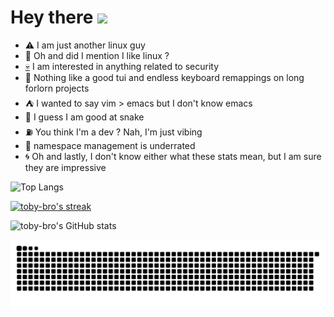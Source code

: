 # Hey there <img src="https://media.giphy.com/media/hvRJCLFzcasrR4ia7z/giphy.gif" width="30px">

- :warning: I am just another linux guy
- :penguin: Oh and did I mention I like linux ?
- [:skull:](https://github.com/toby-bro/toby-bro/blob/ego_trip/ego_trip.md) I am interested in anything related to security
- :milky_way: Nothing like a good tui and endless keyboard remappings on long forlorn projects
- :tent: I wanted to say vim > emacs but I don't know emacs
- :snake: I guess I am good at snake
- :fuelpump: You think I'm a dev ? Nah, I'm just vibing
- :whale: namespace management is underrated
- :cyclone: Oh and lastly, I don't know either what these stats mean, but I am sure they are impressive

![Top Langs](https://github-readme-stats.vercel.app/api/top-langs/?username=toby-bro&layout=compact&theme=transparent)

[![toby-bro's streak](https://github-readme-streak-stats.herokuapp.com?user=toby-bro&theme=transparent&exclude_days=sat,sun)](https://git.io/streak-stats)

![toby-bro's GitHub stats](https://github-readme-stats.vercel.app/api?username=toby-bro&show_icons=true&theme=transparent&count_private=true)

<picture>
  <source media="(prefers-color-scheme: dark)" srcset="https://raw.githubusercontent.com/toby-bro/toby-bro/output/github-contribution-grid-snake-dark.svg">
  <source media="(prefers-color-scheme: light)" srcset="https://raw.githubusercontent.com/toby-bro/toby-bro/output/github-contribution-grid-snake.svg">
  <img alt="github contribution grid snake animation" src="https://raw.githubusercontent.com/toby-bro/toby-bro/output/github-contribution-grid-snake.svg">
</picture>
